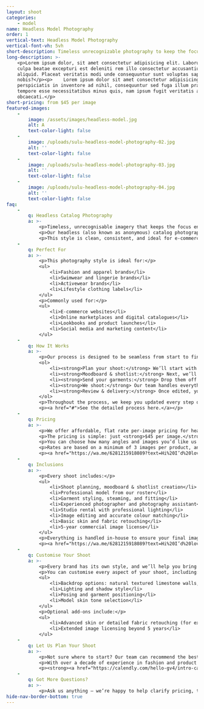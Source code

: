 ```yaml
---
layout: shoot
categories:
    - model
name: Headless Model Photography
order: 1
vertical-text: Headless Model Photography
vertical-font-vh: 5vh
short-description: Timeless unrecognizable photography to keep the focus on your product.
long-description: >-
    <p>Lorem ipsum dolor, sit amet consectetur adipisicing elit. Laborum in
    culpa beatae excepturi est deleniti rem illo consectetur accusantium
    aliquid. Placeat veritatis modi unde consequuntur sunt voluptas sapiente hic
    nobis?</p><p>    Lorem ipsum dolor sit amet consectetur adipisicing elit. Ex
    perspiciatis in inventore ad nihil, consequuntur sed fuga illum praesentium
    tempore esse necessitatibus minus quis, nam ipsum fugit veritatis aut
    obcaecati.</p>
short-pricing: from $45 per image
featured-images:
    -
        image: /assets/images/headless-model.jpg
        alt: A
        text-color-light: false
    -
        image: /uploads/sulu-headless-model-photography-02.jpg
        alt: ''
        text-color-light: false
    -
        image: /uploads/sulu-headless-model-photography-03.jpg
        alt: ''
        text-color-light: false
    -
        image: /uploads/sulu-headless-model-photography-04.jpg
        alt: ''
        text-color-light: false
faq:
    -
        q: Headless Catalog Photography
        a: >-
            <p>Timeless, unrecognisable imagery that keeps the focus entirely on your product.</p>
            <p>Our headless (also known as anonymous) catalog photography captures your garments fitted on a real professional model, cropped to keep attention on the shape, texture, and details of your design.</p>
            <p>This style is clean, consistent, and ideal for e-commerce or brand lookbooks where you want to show real fit and form without the distraction of faces or strong expressions.</p>
    -
        q: Perfect For
        a: >-
            <p>This photography style is ideal for:</p>
            <ul>
                <li>Fashion and apparel brands</li>
                <li>Swimwear and lingerie brands</li>
                <li>Activewear brands</li>
                <li>Lifestyle clothing labels</li>
            </ul>
            <p>Commonly used for:</p>
            <ul>
                <li>E-commerce websites</li>
                <li>Online marketplaces and digital catalogues</li>
                <li>Lookbooks and product launches</li>
                <li>Social media and marketing content</li>
            </ul>
    -
        q: How It Works
        a: >-
            <p>Our process is designed to be seamless from start to finish:</p>
            <ol>
                <li><strong>Plan your shoot:</strong> We’ll start with a call with one of our experienced shoot producers to get to know your brand, collection, and goals for the shoot, and walk you through exactly what to expect.</li>
                <li><strong>Moodboard & shotlist:</strong> Next, we’ll create a detailed shoot plan that covers everything from backdrop colour and lighting style to posing and garment fit. You’ll see exactly what’s being captured before we start, so there are no surprises.</li>
                <li><strong>Send your garments:</strong> Drop them off to our Bali studio or ship them through our trusted local and international partners. Our team will steam, style, and fit each piece ready for the shoot.</li>
                <li><strong>We shoot:</strong> Our team handles everything from lighting and styling to model direction, ensuring every look is consistent across the collection while keeping attention on the product.</li>
                <li><strong>Review & delivery:</strong> Once edited, your images are uploaded to a private gallery for your review and final approval before delivery.</li>
            </ol>
            <p>Throughout the process, we keep you updated every step of the way, so you can relax knowing your shoot is in expert hands.</p>
            <p><a href="#">See the detailed process here.</a></p>
    -
        q: Pricing
        a: >-
            <p>We offer affordable, flat rate per-image pricing for headless catalog photography, with a rate that already includes the studio rental, professional lighting, professional model, garment styling, photographer, and professional editing and retouching. It’s an end-to-end service for one simple price.</p>
            <p>The pricing is simple: just <strong>$45 per image.</strong></p>
            <p>You can choose how many angles and images you’d like us to capture for each product, with the average being <strong>3 images</strong> (front, back, and detail).</p>
            <p>Rates are based on a minimum of 3 images per product, and include a <strong>5-year image license</strong> for all deliverables.</p>
            <p><a href="https://wa.me/6281215918089?text=Hi%20I’d%20love%20more%20details%20about%20the%20pricing%20for%20model%20headless%20photography%20at%20Suluh%20Studio">See full pricing details below.</a></p>
    -
        q: Inclusions
        a: >-
            <p>Every shoot includes:</p>
            <ul>
                <li>Shoot planning, moodboard & shotlist creation</li>
                <li>Professional model from our roster</li>
                <li>Garment styling, steaming, and fitting</li>
                <li>Experienced photographer and photography assistant</li>
                <li>Studio rental with professional lighting</li>
                <li>Image editing and accurate colour matching</li>
                <li>Basic skin and fabric retouching</li>
                <li>5-year commercial image license</li>
            </ul>
            <p>Everything is handled in-house to ensure your final images are cohesive, polished, and perfectly aligned with your brand aesthetic.</p>
            <p><a href="https://wa.me/6281215918089?text=Hi%20I’d%20love%20more%20details%20about%20the%20pricing%20for%20model%20headless%20photography%20at%20Suluh%20Studio">See full pricing details below.</a></p>
    -
        q: Customise Your Shoot
        a: >-
            <p>Every brand has its own style, and we’ll help you bring yours to life through creative direction and attention to detail.</p>
            <p>You can customise every aspect of your shoot, including:</p>
            <ul>
                <li>Backdrop options: natural textured limestone walls, clean cut-out, or any HEX or Pantone colour</li>
                <li>Lighting and shadow style</li>
                <li>Posing and garment positioning</li>
                <li>Model skin tone selection</li>
            </ul>
            <p>Optional add-ons include:</p>
            <ul>
                <li>Advanced skin or detailed fabric retouching (for example, removing all natural creases from linen)</li>
                <li>Extended image licensing beyond 5 years</li>
            </ul>
    -
        q: Let Us Plan Your Shoot
        a: >-
            <p>Not sure where to start? Our team can recommend the best package based on your goals and help you plan the perfect shoot for your collection.</p>
            <p>With over a decade of experience in fashion and product photography, we’ll guide you through everything — from styling and lighting direction to image delivery and usage licensing.</p>
            <p><strong><a href="https://calendly.com/hello-gv4/intro-call">Book a complimentary call</a></strong> and let’s bring your vision to life.</p>
    -
        q: Got More Questions?
        a: >-
            <p>Ask us anything — we’re happy to help clarify pricing, timelines, workflow or review your moodboard and let you know what’s possible for your shoot.</p>
hide-nav-border-bottom: true
---
```

